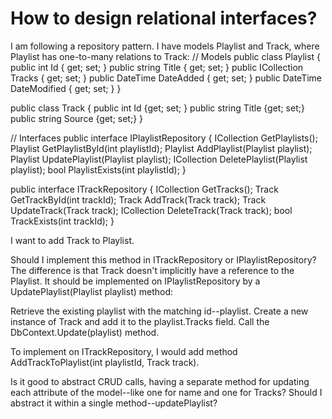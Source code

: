 
# How to design relational interfaces?

I am following a repository pattern. I have models Playlist and Track, where Playlist has one-to-many relations to Track:
// Models
public class Playlist
{
    public int Id { get; set; }
    public string Title { get; set; }
    public ICollection<Track> Tracks { get; set; }
    public DateTime DateAdded { get; set; }
    public DateTime DateModified { get; set; }
}

public class Track
{
    public int Id {get; set; }
    public string Title {get; set;}
    public string Source {get; set;}
}

// Interfaces
public interface IPlaylistRepository
{
    ICollection<Playlist> GetPlaylists();
    Playlist GetPlaylistById(int playlistId);
    Playlist AddPlaylist(Playlist playlist);
    Playlist UpdatePlaylist(Playlist playlist);
    ICollection<Playlist> DeletePlaylist(Playlist playlist);
    bool PlaylistExists(int playlistId);
}

public interface ITrackRepository
{
    ICollection<Track> GetTracks();
    Track GetTrackById(int trackId);
    Track AddTrack(Track track);
    Track UpdateTrack(Track track);
    ICollection<Track> DeleteTrack(Track track);
    bool TrackExists(int trackId);
}

I want to add Track to Playlist.

Should I implement this method in ITrackRepository or IPlaylistRepository? The difference is that Track doesn't implicitly have a reference to the Playlist.
It should be implemented on IPlaylistRepository by a UpdatePlaylist(Playlist playlist) method:

Retrieve the existing playlist with the matching id--playlist.
Create a new instance of Track and add it to the playlist.Tracks field.
Call the DbContext.Update(playlist) method.

To implement on ITrackRepository, I would add method AddTrackToPlaylist(int playlistId, Track track).

Is it good to abstract CRUD calls, having a separate method for updating each attribute of the model--like one for name and one for Tracks? Should I abstract it within a single method--updatePlaylist?



        